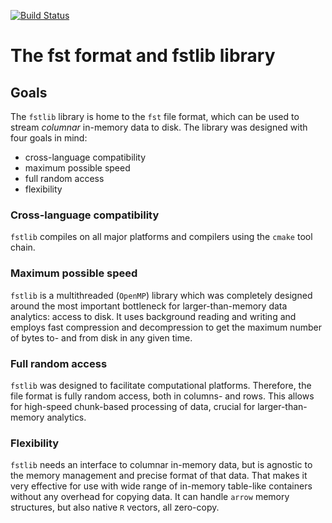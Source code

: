 [![Build Status](https://travis-ci.org/MarcusKlik/fstlib.svg?branch=develop)](https://travis-ci.org/MarcusKlik/fstlib)

# The fst format and fstlib library

## Goals

The `fstlib` library is home to the `fst` file format, which can be used to stream _columnar_ in-memory data to disk. The library was designed with four goals in mind:

* cross-language compatibility
* maximum possible speed
* full random access
* flexibility

### Cross-language compatibility

`fstlib` compiles on all major platforms and compilers using the `cmake` tool chain.

### Maximum possible speed

`fstlib` is a multithreaded (`OpenMP`) library which was completely designed around the most important bottleneck for larger-than-memory data analytics: access to disk. It uses background reading and writing and employs fast compression and decompression to get the maximum number of bytes to- and from disk in any given time.

### Full random access

`fstlib` was designed to facilitate computational platforms. Therefore, the file format is fully random access, both in columns- and rows. This allows for high-speed chunk-based processing of data, crucial for larger-than-memory analytics.

### Flexibility

`fstlib` needs an interface to columnar in-memory data, but is agnostic to the memory management and precise format of that data. That makes it very effective for use with wide range of in-memory table-like containers without any overhead for copying data. It can handle `arrow` memory structures, but also native `R` vectors, all zero-copy.
